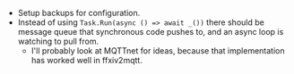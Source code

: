 * Setup backups for configuration.
* Instead of using `Task.Run(async () => await _())` there should be message queue that synchronous code pushes to, and an async loop is watching to pull from.
    - I'll probably look at MQTTnet for ideas, because that implementation has worked well in ffxiv2mqtt.
